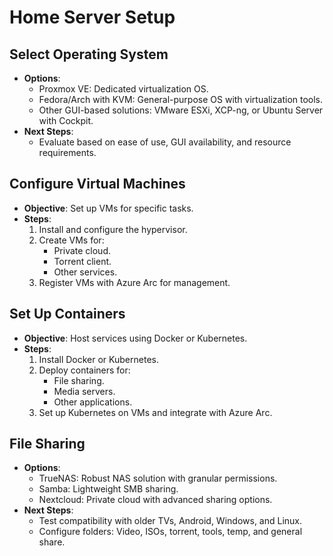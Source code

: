 # Home Server Setup

## Select Operating System
- **Options**:
  - Proxmox VE: Dedicated virtualization OS.
  - Fedora/Arch with KVM: General-purpose OS with virtualization tools.
  - Other GUI-based solutions: VMware ESXi, XCP-ng, or Ubuntu Server with Cockpit.
- **Next Steps**:
  - Evaluate based on ease of use, GUI availability, and resource requirements.

## Configure Virtual Machines
- **Objective**: Set up VMs for specific tasks.
- **Steps**:
  1. Install and configure the hypervisor.
  2. Create VMs for:
     - Private cloud.
     - Torrent client.
     - Other services.
  3. Register VMs with Azure Arc for management.

## Set Up Containers
- **Objective**: Host services using Docker or Kubernetes.
- **Steps**:
  1. Install Docker or Kubernetes.
  2. Deploy containers for:
     - File sharing.
     - Media servers.
     - Other applications.
  3. Set up Kubernetes on VMs and integrate with Azure Arc.

## File Sharing
- **Options**:
  - TrueNAS: Robust NAS solution with granular permissions.
  - Samba: Lightweight SMB sharing.
  - Nextcloud: Private cloud with advanced sharing options.
- **Next Steps**:
  - Test compatibility with older TVs, Android, Windows, and Linux.
  - Configure folders: Video, ISOs, torrent, tools, temp, and general share.